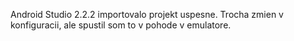 Android Studio 2.2.2 importovalo projekt uspesne.
Trocha zmien v konfiguracii, ale spustil som to v pohode v emulatore.

